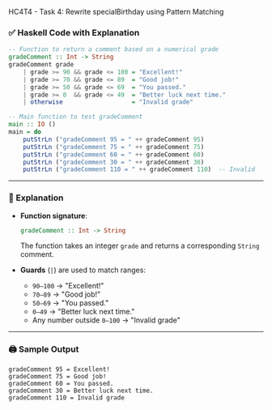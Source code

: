HC4T4 - Task 4: Rewrite specialBirthday using Pattern Matching



### ✅ Haskell Code with Explanation

```haskell
-- Function to return a comment based on a numerical grade
gradeComment :: Int -> String
gradeComment grade
    | grade >= 90 && grade <= 100 = "Excellent!"
    | grade >= 70 && grade <= 89  = "Good job!"
    | grade >= 50 && grade <= 69  = "You passed."
    | grade >= 0  && grade <= 49  = "Better luck next time."
    | otherwise                   = "Invalid grade"

-- Main function to test gradeComment
main :: IO ()
main = do
    putStrLn ("gradeComment 95 = " ++ gradeComment 95)
    putStrLn ("gradeComment 75 = " ++ gradeComment 75)
    putStrLn ("gradeComment 60 = " ++ gradeComment 60)
    putStrLn ("gradeComment 30 = " ++ gradeComment 30)
    putStrLn ("gradeComment 110 = " ++ gradeComment 110)  -- Invalid
```

---

### 🧠 Explanation

* **Function signature**:

  ```haskell
  gradeComment :: Int -> String
  ```

  The function takes an integer `grade` and returns a corresponding `String` comment.

* **Guards** (`|`) are used to match ranges:

  * `90–100` → "Excellent!"
  * `70–89` → "Good job!"
  * `50–69` → "You passed."
  * `0–49` → "Better luck next time."
  * Any number outside `0–100` → "Invalid grade"

---



### 🖨️ Sample Output

```
gradeComment 95 = Excellent!
gradeComment 75 = Good job!
gradeComment 60 = You passed.
gradeComment 30 = Better luck next time.
gradeComment 110 = Invalid grade
```

